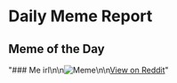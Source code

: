 # Daily Meme Report

## Meme of the Day
"### Me irl\n\n![Meme](https://i.redd.it/h9hzegp2dp2e1.png)\n\n[View on Reddit](https://redd.it/1gy7nas)"

